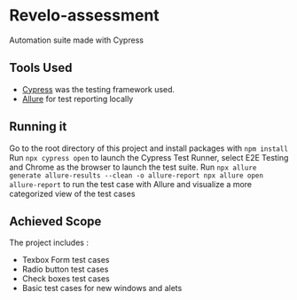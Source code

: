 # Revelo-assessment

Automation suite made with Cypress

## Tools Used
- [Cypress](https://www.cypress.io/) was the testing framework used.
- [Allure](https://docs.qameta.io/allure/) for test reporting locally

## Running it
Go to the root directory of this project and install packages with ```npm install```
Run ```npx cypress open``` to launch the Cypress Test Runner, select E2E Testing and Chrome as the browser to launch the test suite.
Run ```npx allure generate allure-results --clean -o allure-report npx allure open allure-report```  to run the test case with Allure and visualize a more categorized view of the test cases

## Achieved Scope
The project includes :
- Texbox Form test cases
- Radio button test cases
- Check boxes test cases
- Basic test cases for new windows and alets